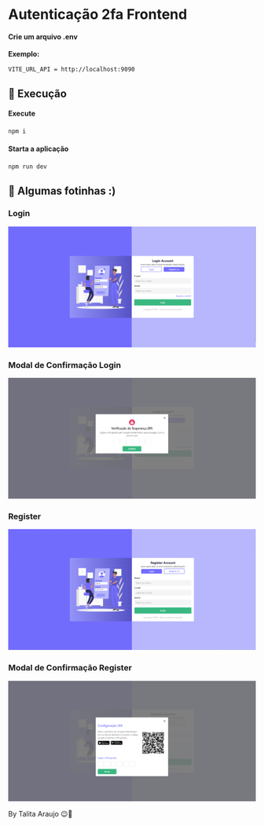 # Autenticação 2fa Frontend

#### Crie um arquivo .env

**Exemplo:**

```
VITE_URL_API = http://localhost:9090

```

## :muscle: Execução

#### Execute

```bash
npm i
```

#### Starta a aplicação

```bash
npm run dev
```

## :crossed_fingers: Algumas fotinhas :)

### Login

<p align="center">
    <img alt="Documentação" src="./src/docs/images/login.png"/>
</p>

### Modal de Confirmação Login

<p align="center">
    <img alt="Documentação" src="./src/docs/images/confirm-login.png"/>
</p>

### Register

<p align="center">
    <img alt="Documentação" src="./src/docs/images/register.png"/>
</p>

### Modal de Confirmação Register

<p align="center">
    <img alt="Documentação" src="./src/docs/images/confirm-register.png"/>
</p>

By Talita Araujo :wink::purple_heart:
